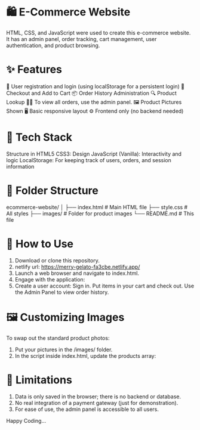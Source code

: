 # 🛍️ E-Commerce Website

HTML, CSS, and JavaScript were used to create this e-commerce website. It has an admin panel, order tracking, cart management, user authentication, and product browsing.

# ✨ Features

🧍 User registration and login (using localStorage for a persistent login)
🛒 Checkout and Add to Cart
📦 Order History Administration
🔍 Product Lookup
🧑‍💼 To view all orders, use the admin panel.
🖼 Product Pictures Shown
🖥️ Basic responsive layout
⚙️ Frontend only (no backend needed)

# 🧱 Tech Stack

Structure in HTML5
CSS3: Design
JavaScript (Vanilla): Interactivity and logic
LocalStorage: For keeping track of users, orders, and session information

# 📂 Folder Structure

ecommerce-website/
│
├── index.html         # Main HTML file
├── style.css          # All styles
├── images/            # Folder for product images 
└── README.md          # This file

# 🧪 How to Use

1. Download or clone this repository.
2. netlify url: https://merry-gelato-fa3cbe.netlify.app/
3. Launch a web browser and navigate to index.html.
4. Engage with the application:
5. Create a user account:
Sign in.
Put items in your cart and check out.
Use the Admin Panel to view order history.

# 🖼️ Customizing Images

To swap out the standard product photos:
1. Put your pictures in the /images/ folder.
2. In the script inside index.html, update the products array:

# 🚧 Limitations

1. Data is only saved in the browser; there is no backend or database.
2. No real integration of a payment gateway (just for demonstration).
3. For ease of use, the admin panel is accessible to all users.

Happy Coding...
